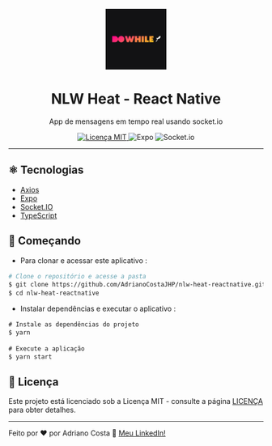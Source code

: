 <h1 align = "center">
  <br>
    <img src = "/assets/icon.png" alt = "Do while" width = "120" >
  <br>
  <br>
  NLW Heat - React Native
</h1>

<p align = "center">App de mensagens em tempo real usando socket.io </p>

<p align = "center">
  <a href="https://opensource.org/licenses/MIT">
    <img src = "https://img.shields.io/badge/License-MIT-8257E5.svg" alt = "Licença MIT">
  </a>
  <img src="https://img.shields.io/github/package-json/v/expo/expo?color=%238257E5&label=Expo" alt="Expo" />
  <img src="https://img.shields.io/github/package-json/v/socketio/socket.io?color=%238257E5&label=Socket.IO" alt="Socket.io"/>
</p>

<hr />

## ⚛️ Tecnologias
[//]: # (Adicione os recursos do seu projeto aqui :)

- [Axios](https://axios-http.com/docs/intro)
- [Expo](https://docs.expo.dev/)
- [Socket.IO](https://socket.io/)
- [TypeScript](https://www.typescriptlang.org/)

## :rocket:  Começando

- Para clonar e acessar este aplicativo :

```bash
# Clone o repositório e acesse a pasta
$ git clone https://github.com/AdrianoCostaJHP/nlw-heat-reactnative.git
$ cd nlw-heat-reactnative

```

- Instalar dependências e executar o aplicativo :
```
# Instale as dependências do projeto
$ yarn

# Execute a aplicação
$ yarn start
```

## :page_facing_up: Licença

Este projeto está licenciado sob a Licença MIT - consulte a página [LICENÇA](https://opensource.org/licenses/MIT) para obter detalhes.

---

Feito por ♥ por Adriano Costa :wave: [Meu LinkedIn!](https://www.linkedin.com/in/adriano-costa-101395141/)
